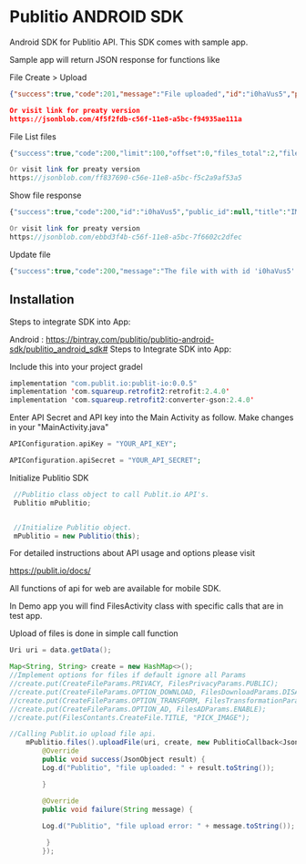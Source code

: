 # Publitio ANDROID SDK

Android SDK for Publitio API. This SDK comes with sample app.

Sample app will return JSON response for functions like

File Create > Upload

```json
{"success":true,"code":201,"message":"File uploaded","id":"i0haVus5","public_id":null,"title":"IMG_20180924_125120","description":"","tags":"","type":"image","extension":"jpg","size":200602,"width":960,"height":1280,"privacy":"public","option_download":"disabled","option_ad":"enabled","option_transform":"disabled","wm_id":null,"url_preview":"https://media.publit.io/file/i0haVus5.jpg","versions":0,"hits":0,"created_at":"2018-10-01 11:43:44","updated_at":"2018-10-01 11:43:44"}d_at":"2018-10-01 11:38:21","updated_at":"2018-10-01 11:38:21"}

Or visit link for preaty version
https://jsonblob.com/4f5f2fdb-c56f-11e8-a5bc-f94935ae111a
```

File List files
```php
{"success":true,"code":200,"limit":100,"offset":0,"files_total":2,"files_count":2,"files":[{"id":"6yMN6jw0","public_id":"PublicIdVIdeo","title":"Instagram Ad 600x600 Jumper GamePlay 60s","description":"My Description","tags":"tags, separated, with, comma","type":"video","extension":"mp4","size":17099068,"width":600,"height":600,"duration":59.630000000000003,"privacy":"public","option_download":"enabled","option_ad":"enabled","option_transform":"enabled","wm_id":null,"url_preview":"https://media.publit.io/file/PublicIdVIdeo.mp4","url_download":"https://media.publit.io/download/PublicIdVIdeo.mp4?at=eyJpdiI6IllkbTBaYnUxK1FcL2RrNVlJYWRHS1JRPT0iLCJ2YWx1ZSI6Ill3b3RiaVpjRFhuaFhpelZ6NEU1RUVwMlhVc3Urb1duZXIwek9aeUhOUkk9IiwibWFjIjoiOWRkYWI5YmQ0OWI4MmRhYTA3OWQyMjIzNjNmZDQzNWZiZGQ5YzIxY2VkM2Q2MmZlMmE5ZjNlNDI5YWM2NGQ0NiJ9","versions":5,"hits":28,"created_at":"2018-09-21 07:56:40","updated_at":"2018-10-01 11:04:48"},{"id":"akb7hD8k","public_id":null,"title":"publitoo logo 600x600x","description":"","tags":"","type":"image","extension":"png","size":15028,"width":600,"height":600,"privacy":"public","option_download":"enabled","option_ad":"enabled","option_transform":"enabled","wm_id":null,"url_preview":"https://media.publit.io/file/akb7hD8k.png","url_download":"https://media.publit.io/download/akb7hD8k.png?at=eyJpdiI6IklkckM1SUpudTZpd1dManRUd1A1cFE9PSIsInZhbHVlIjoiXC9hT3hUTWlzVzB1UTcxRXdOZ0tHVjhmbHg4REtnN0htcnpjWG93bGRvTEk9IiwibWFjIjoiYWY0ZGFiNmVjYmMxNzAxYjBkYzY3NWMyNjQzZTRiYzU2NWI1ZGQwYThmN2Y3YmJmMjgxN2RmODQ0NjkyNmFkNSJ9","versions":0,"hits":0,"created_at":"2018-09-21 08:12:07","updated_at":"2018-09-21 08:12:07"}]}

Or visit link for preaty version
https://jsonblob.com/ff837690-c56e-11e8-a5bc-f5c2a9af53a5
```

Show file response
```php
{"success":true,"code":200,"id":"i0haVus5","public_id":null,"title":"IMG_20180924_125120","description":"","tags":"","type":"image","extension":"jpg","size":200602,"width":960,"height":1280,"privacy":"public","option_download":"disabled","option_ad":"enabled","option_transform":"disabled","wm_id":null,"url_preview":"https://media.publit.io/file/i0haVus5.jpg","versions":0,"hits":0,"created_at":"2018-10-01 11:43:44","updated_at":"2018-10-01 11:43:44"}

Or visit link for preaty version
https://jsonblob.com/ebbd3f4b-c56f-11e8-a5bc-7f6602c2dfec
```

Update file
```php
{"success":true,"code":200,"message":"The file with with id 'i0haVus5' has been updated"}
```


## Installation
Steps to integrate SDK into App:

Android :
https://bintray.com/publitio/publitio-android-sdk/publitio_android_sdk#
Steps to Integrate SDK into App:


Include this into your project gradel

```java
implementation "com.publit.io:publit-io:0.0.5"
implementation 'com.squareup.retrofit2:retrofit:2.4.0'
implementation 'com.squareup.retrofit2:converter-gson:2.4.0'
```

Enter API Secret and API key into the Main Activity as follow.
Make changes in your "MainActivity.java"

```php
APIConfiguration.apiKey = "YOUR_API_KEY";

APIConfiguration.apiSecret = "YOUR_API_SECRET";
```

Initialize Publitio SDK
```java
 //Publitio class object to call Publit.io API's.
 Publitio mPublitio;


 //Initialize Publitio object.
 mPublitio = new Publitio(this);
```   

For detailed instructions about API usage and options please visit

https://publit.io/docs/

All functions of api for web are available for mobile SDK.



In Demo app you will find FilesActivity class with specific calls that are in test app.

Upload of files is done in simple call function

```java
Uri uri = data.getData();

Map<String, String> create = new HashMap<>();
//Implement options for files if default ignore all Params
//create.put(CreateFileParams.PRIVACY, FilesPrivacyParams.PUBLIC);
//create.put(CreateFileParams.OPTION_DOWNLOAD, FilesDownloadParams.DISABLE);
//create.put(CreateFileParams.OPTION_TRANSFORM, FilesTransformationParams.DISABLE);
//create.put(CreateFileParams.OPTION_AD, FilesADParams.ENABLE);
//create.put(FilesContants.CreateFile.TITLE, "PICK_IMAGE");

//Calling Publit.io upload file api.
    mPublitio.files().uploadFile(uri, create, new PublitioCallback<JsonObject>() {
        @Override
        public void success(JsonObject result) {
        Log.d("Publitio", "file uploaded: " + result.toString());

        }

        @Override
        public void failure(String message) {
         
        Log.d("Publitio", "file upload error: " + message.toString());

         }
        });

```





